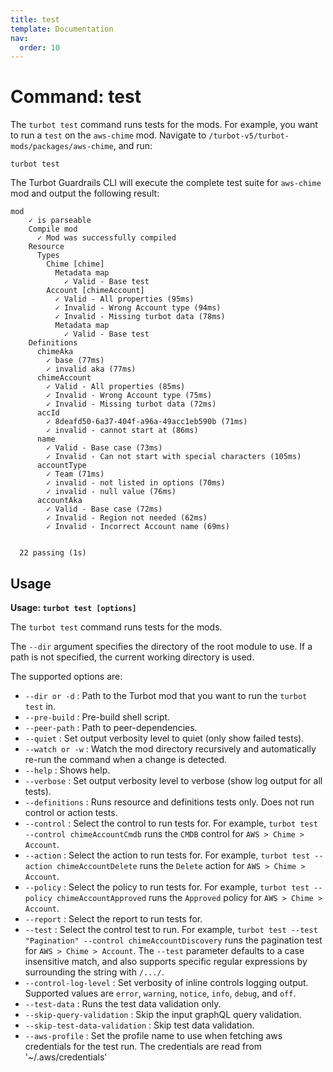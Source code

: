```yaml
---
title: test
template: Documentation
nav:
  order: 10
---
```


# Command: test

The `turbot test` command runs tests for the mods. For example, you want to run a `test` on the `aws-chime` mod. Navigate to `/turbot-v5/turbot-mods/packages/aws-chime`, and run:

```shell
turbot test
```

The Turbot Guardrails CLI will execute the complete test suite for `aws-chime` mod and output the following result:

```
mod
    ✓ is parseable
    Compile mod
      ✓ Mod was successfully compiled
    Resource
      Types
        Chime [chime]
          Metadata map
            ✓ Valid - Base test
        Account [chimeAccount]
          ✓ Valid - All properties (95ms)
          ✓ Invalid - Wrong Account type (94ms)
          ✓ Invalid - Missing turbot data (78ms)
          Metadata map
            ✓ Valid - Base test
    Definitions
      chimeAka
        ✓ base (77ms)
        ✓ invalid aka (77ms)
      chimeAccount
        ✓ Valid - All properties (85ms)
        ✓ Invalid - Wrong Account type (75ms)
        ✓ Invalid - Missing turbot data (72ms)
      accId
        ✓ 8deafd50-6a37-404f-a96a-49acc1eb590b (71ms)
        ✓ invalid - cannot start at (86ms)
      name
        ✓ Valid - Base case (73ms)
        ✓ Invalid - Can not start with special characters (105ms)
      accountType
        ✓ Team (71ms)
        ✓ invalid - not listed in options (70ms)
        ✓ invalid - null value (76ms)
      accountAka
        ✓ Valid - Base case (72ms)
        ✓ Invalid - Region not needed (62ms)
        ✓ Invalid - Incorrect Account name (69ms)


  22 passing (1s)
```

## Usage

**Usage: `turbot test [options]`**

The `turbot test` command runs tests for the mods.

The `--dir` argument specifies the directory of the root module to use. If a path is not specified, the current working directory is used.

The supported options are:

- `--dir or -d` : Path to the Turbot mod that you want to run the `turbot test` in.
- `--pre-build` : Pre-build shell script.
- `--peer-path` : Path to peer-dependencies.
- `--quiet` : Set output verbosity level to quiet (only show failed tests).
- `--watch or -w` : Watch the mod directory recursively and automatically re-run the command when a change is detected.
- `--help` : Shows help.
- `--verbose` : Set output verbosity level to verbose (show log output for all tests).
- `--definitions` : Runs resource and definitions tests only. Does not run control or action tests.
- `--control` : Select the control to run tests for. For example, `turbot test --control chimeAccountCmdb` runs the `CMDB` control for `AWS > Chime > Account`.
- `--action` : Select the action to run tests for. For example, `turbot test --action chimeAccountDelete` runs the `Delete` action for `AWS > Chime > Account`.
- `--policy` : Select the policy to run tests for. For example, `turbot test --policy chimeAccountApproved` runs the `Approved` policy for `AWS > Chime > Account`.
- `--report` : Select the report to run tests for.
- `--test` : Select the control test to run. For example, `turbot test --test "Pagination" --control chimeAccountDiscovery` runs the pagination test for `AWS > Chime > Account`.  The `--test` parameter defaults to a case insensitive match, and also supports specific regular expressions by surrounding the string with `/.../`.
- `--control-log-level` : Set verbosity of inline controls logging output. Supported values are `error`, `warning`, `notice`, `info`, `debug`, and `off`.
- `--test-data` : Runs the test data validation only.
- `--skip-query-validation` : Skip the input graphQL query validation.
- `--skip-test-data-validation` : Skip test data validation.
- `--aws-profile` : Set the profile name to use when fetching aws credentials for the test run. The credentials are read from '~/.aws/credentials'

 

